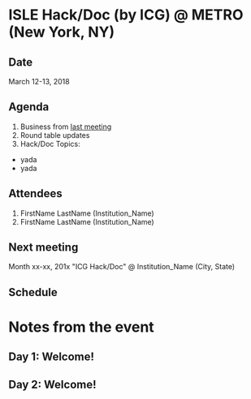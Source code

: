 # ISLE Hack/Doc (by ICG) @ METRO (New York, NY)

## Date

March 12-13, 2018

## Agenda

1. Business from [last meeting](https://github.com/Islandora-Collaboration-Group/icg_information/blob/master/hack_docs/meetings/03_Williams_2017.md)
1. Round table updates
1. Hack/Doc Topics:
  * yada
  * yada

## Attendees

1. FirstName LastName (Institution_Name)
1. FirstName LastName (Institution_Name)

## Next meeting

Month xx-xx, 201x "ICG Hack/Doc" @ Institution_Name (City, State)

## Schedule


# Notes from the event

## Day 1: Welcome!

## Day 2: Welcome!
